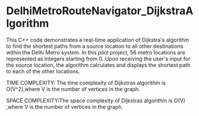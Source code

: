 # DelhiMetroRouteNavigator_DijkstraAlgorithm

This C++ code demonstrates a real-time application of Dijkstra's algorithm to find the shortest paths from a source location to all other destinations within the Delhi Metro system. In this pilot project, 56 metro locations are represented as integers starting from 0. Upon receiving the user's input for the source location, the algorithm calculates and displays the shortest path to each of the other locations.

TIME COMPLEXITY: The time complexity of Dijkstras algorithm is O(V^2),where V is the number of vertices in the graph.

SPACE COMPLEXITY:The space complexity of Dijkstras algorithm is O(V) ,where V is the number of vertices in the graph.
